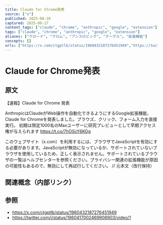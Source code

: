 ```yaml
---
title: Claude for Chrome発表
source: ["x"]
published: 2025-08-26
captured: 2025-08-27
content_tags: ["claude", "chrome", "anthropic", "google", "extension"]
tags: ["claude", "chrome", "anthropic", "google", "extension"]
aliases: ["クロード", "クロム", "アンスロピック", "グーグル", "拡張機能"]
concepts: []
urls: ["https://x.com/ctgptlb/status/1960432187276451949","https://twitter.com/i/status/1960417002469908903/video/1"]
---
```


# Claude for Chrome発表
## 原文
【速報】Claude for Chrome 発表

AnthropicはClaudeがWeb操作を自動化できるようにするGoogle拡張機能、Claude for Chromeを発表しました。ブラウズ、クリック、フォーム入力を直接実行。
初期は限定1000名のMaxユーザーに研究プレビューとして早期アクセス権が与えられます
https://t.co/7hOScY6KGg

このウェブサイト（x.com）を利用するには、ブラウザでJavaScriptを有効にする必要があります。JavaScriptが無効になっているか、サポートされていないブラウザを使用しているため、正しく表示されません。サポートされているブラウザの一覧はヘルプセンターを参照ください。プライバシー関連の拡張機能が原因の可能性もあるので、無効にして再試行してください。
                      // 元本文（改行保持）

## 関連概念（内部リンク）

## 参照
- https://x.com/ctgptlb/status/1960432187276451949
- https://twitter.com/i/status/1960417002469908903/video/1